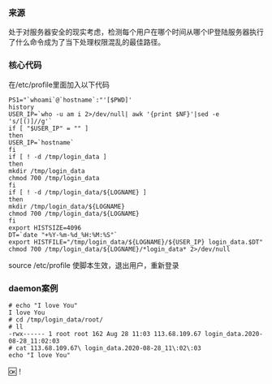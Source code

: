 ### 来源
处于对服务器安全的现实考虑，检测每个用户在哪个时间从哪个IP登陆服务器执行了什么命令成为了当下处理权限混乱的最佳路径。
### 核心代码
在/etc/profile里面加入以下代码
``` 
PS1="`whoami`@`hostname`:"'[$PWD]'
history
USER_IP=`who -u am i 2>/dev/null| awk '{print $NF}'|sed -e 's/[()]//g'`
if [ "$USER_IP" = "" ]
then
USER_IP=`hostname`
fi
if [ ! -d /tmp/login_data ]
then
mkdir /tmp/login_data
chmod 700 /tmp/login_data
fi
if [ ! -d /tmp/login_data/${LOGNAME} ]
then
mkdir /tmp/login_data/${LOGNAME}
chmod 700 /tmp/login_data/${LOGNAME}
fi
export HISTSIZE=4096
DT=`date "+%Y-%m-%d_%H:%M:%S"`
export HISTFILE="/tmp/login_data/${LOGNAME}/${USER_IP} login_data.$DT"
chmod 700 /tmp/login_data/${LOGNAME}/*login_data* 2>/dev/null
```
source /etc/profile 使脚本生效，退出用户，重新登录
### daemon案例
```
# echo "I love You"  
I love You
# cd /tmp/login_data/root/
# ll
-rwx------ 1 root root 162 Aug 28 11:03 113.68.109.67 login_data.2020-08-28_11:02:03
# cat 113.68.109.67\ login_data.2020-08-28_11\:02\:03 
echo "I love You"
```  
🆗！
